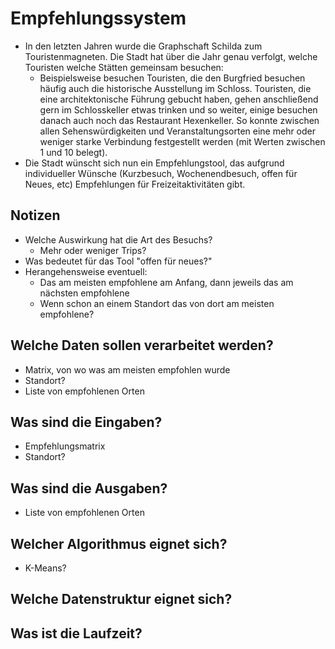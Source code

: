 # Empfehlungssystem

- In den letzten Jahren wurde die Graphschaft Schilda zum Touristenmagneten. Die Stadt hat über die
Jahr genau verfolgt, welche Touristen welche Stätten gemeinsam besuchen:
  - Beispielsweise besuchen Touristen, die den Burgfried besuchen häufig auch die historische
  Ausstellung im Schloss. Touristen, die eine architektonische Führung gebucht haben, gehen
  anschließend gern im Schlosskeller etwas trinken und so weiter, einige besuchen danach auch noch
  das Restaurant Hexenkeller. So konnte zwischen allen Sehenswürdigkeiten und Veranstaltungsorten
  eine mehr oder weniger starke Verbindung festgestellt werden (mit Werten zwischen 1 und 10 belegt).
- Die Stadt wünscht sich nun ein Empfehlungstool, das aufgrund individueller Wünsche (Kurzbesuch,
Wochenendbesuch, offen für Neues, etc) Empfehlungen für Freizeitaktivitäten gibt.


## Notizen

- Welche Auswirkung hat die Art des Besuchs?
  - Mehr oder weniger Trips?
- Was bedeutet für das Tool "offen für neues?"
- Herangehensweise eventuell:
  - Das am meisten empfohlene am Anfang, dann jeweils das am nächsten empfohlene
  - Wenn schon an einem Standort das von dort am meisten empfohlene?

## Welche Daten sollen verarbeitet werden?

- Matrix, von wo was am meisten empfohlen wurde
- Standort?
- Liste von empfohlenen Orten


## Was sind die Eingaben?

- Empfehlungsmatrix
- Standort?

## Was sind die Ausgaben?

- Liste von empfohlenen Orten

## Welcher Algorithmus eignet sich?

- K-Means?

## Welche Datenstruktur eignet sich?



## Was ist die Laufzeit?


